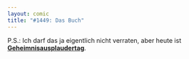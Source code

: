 ```yaml
---
layout: comic
title: "#1449: Das Buch"
---
```


P.S.:
Ich darf das ja eigentlich nicht verraten, aber heute ist <a href="http://www.fonflatter.de/kalender"><strong>Geheimnisausplaudertag</strong></a>.
